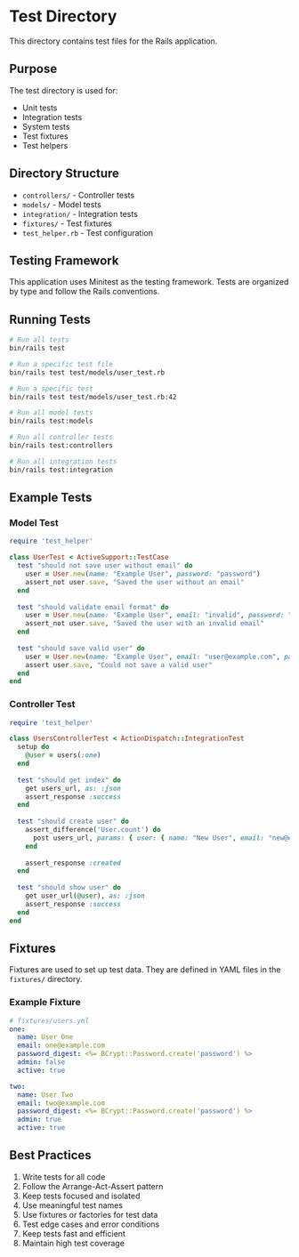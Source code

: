 # Test Directory

This directory contains test files for the Rails application.

## Purpose

The test directory is used for:
- Unit tests
- Integration tests
- System tests
- Test fixtures
- Test helpers

## Directory Structure

- `controllers/` - Controller tests
- `models/` - Model tests
- `integration/` - Integration tests
- `fixtures/` - Test fixtures
- `test_helper.rb` - Test configuration

## Testing Framework

This application uses Minitest as the testing framework. Tests are organized by type and follow the Rails conventions.

## Running Tests

```bash
# Run all tests
bin/rails test

# Run a specific test file
bin/rails test test/models/user_test.rb

# Run a specific test
bin/rails test test/models/user_test.rb:42

# Run all model tests
bin/rails test:models

# Run all controller tests
bin/rails test:controllers

# Run all integration tests
bin/rails test:integration
```

## Example Tests

### Model Test

```ruby
require 'test_helper'

class UserTest < ActiveSupport::TestCase
  test "should not save user without email" do
    user = User.new(name: "Example User", password: "password")
    assert_not user.save, "Saved the user without an email"
  end
  
  test "should validate email format" do
    user = User.new(name: "Example User", email: "invalid", password: "password")
    assert_not user.save, "Saved the user with an invalid email"
  end
  
  test "should save valid user" do
    user = User.new(name: "Example User", email: "user@example.com", password: "password")
    assert user.save, "Could not save a valid user"
  end
end
```

### Controller Test

```ruby
require 'test_helper'

class UsersControllerTest < ActionDispatch::IntegrationTest
  setup do
    @user = users(:one)
  end
  
  test "should get index" do
    get users_url, as: :json
    assert_response :success
  end
  
  test "should create user" do
    assert_difference('User.count') do
      post users_url, params: { user: { name: "New User", email: "new@example.com", password: "password" } }, as: :json
    end
    
    assert_response :created
  end
  
  test "should show user" do
    get user_url(@user), as: :json
    assert_response :success
  end
end
```

## Fixtures

Fixtures are used to set up test data. They are defined in YAML files in the `fixtures/` directory.

### Example Fixture

```yaml
# fixtures/users.yml
one:
  name: User One
  email: one@example.com
  password_digest: <%= BCrypt::Password.create('password') %>
  admin: false
  active: true

two:
  name: User Two
  email: two@example.com
  password_digest: <%= BCrypt::Password.create('password') %>
  admin: true
  active: true
```

## Best Practices

1. Write tests for all code
2. Follow the Arrange-Act-Assert pattern
3. Keep tests focused and isolated
4. Use meaningful test names
5. Use fixtures or factories for test data
6. Test edge cases and error conditions
7. Keep tests fast and efficient
8. Maintain high test coverage

